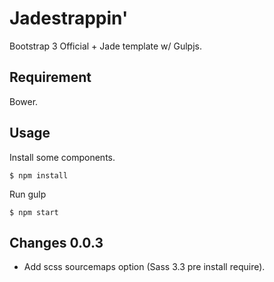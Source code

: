 # Jadestrappin'

Bootstrap 3 Official + Jade template w/ Gulpjs.

## Requirement

Bower.

## Usage

Install some components.

	$ npm install

Run gulp

	$ npm start

## Changes 0.0.3

* Add scss sourcemaps option (Sass 3.3 pre install require).